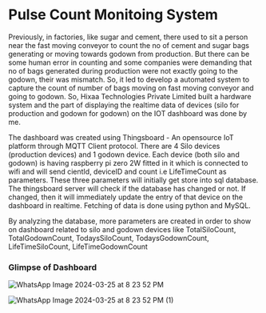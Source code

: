 # Pulse Count Monitoing System


Previously, in factories, like sugar and cement, there used to sit a person near the fast moving conveyor to count the no of cement and sugar bags generating or moving towards godown from production. But there can be some human error in counting and some companies were demanding that no of bags generated during production were not exactly going to the godown, their was mismatch. So, it led to develop a automated system to capture the count of number of bags moving on fast moving conveyor and going to godown. So, Hixaa Technologies Private Limited built a hardware system and the part of displaying the realtime data of devices (silo for production and godown for godown) on the IOT dashboard was done by me.

The dashboard was created using Thingsboard - An opensource IoT platform through MQTT Client protocol. There are 4 Silo devices (production devices) and 1 godown device. Each device (both silo and godown) is having raspberry pi zero 2W fitted in it which is connected to wifi and will send cientId, deviceID and count i.e LifeTimeCount as parameters. These three parameters will initially get store into sql database. The thingsboard server will check if the database has changed or not. If changed, then it will immediately update the entry of that device on the dashboard in realtime. Fetching of data is done using python and MySQL.

By analyzing the database, more parameters are created in order to show on dashboard related to silo and godown devices like TotalSiloCount, TotalGodownCount, TodaysSiloCount, TodaysGodownCount, LifeTimeSiloCount, LifeTimeGodownCount


### Glimpse of Dashboard



![WhatsApp Image 2024-03-25 at 8 23 52 PM](https://github.com/tanishpophale53/PCMS/assets/71888416/4b20ef50-993f-4024-bc76-c0832ea32d98)


![WhatsApp Image 2024-03-25 at 8 23 52 PM (1)](https://github.com/tanishpophale53/PCMS/assets/71888416/a7dcd506-d64b-4971-9c62-5c1c908d492a)
